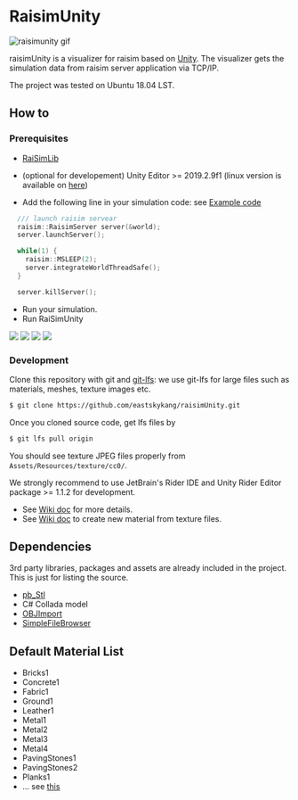 # RaisimUnity

![raisimunity gif](https://github.com/leggedrobotics/raisimUnity/blob/master/Images/raisimunity.gif)
 
raisimUnity is a visualizer for raisim based on [Unity](https://unity.com/). 
The visualizer gets the simulation data from raisim server application via TCP/IP.

The project was tested on Ubuntu 18.04 LST.

## How to 

### Prerequisites

- [RaiSimLib](https://github.com/leggedrobotics/raisimLib)
- (optional for developement) Unity Editor >= 2019.2.9f1 (linux version is available on [here](https://forum.unity.com/threads/unity-hub-v-1-6-0-is-now-available.640792/))

- Add the following line in your simulation code: see [Example code](https://github.com/leggedrobotics/raisimUnity/tree/master/Examples/src)
```cpp
  /// launch raisim servear
  raisim::RaisimServer server(&world);
  server.launchServer();

  while(1) {
    raisim::MSLEEP(2);
    server.integrateWorldThreadSafe();
  }

  server.killServer();
```
- Run your simulation. 
- Run RaiSimUnity

![](https://github.com/leggedrobotics/raisimUnity/blob/master/Images/step1.png)
![](https://github.com/leggedrobotics/raisimUnity/blob/master/Images/step2.png)
![](https://github.com/leggedrobotics/raisimUnity/blob/master/Images/step3.png)
![](https://github.com/leggedrobotics/raisimUnity/blob/master/Images/step4.png)

### Development

Clone this repository with git and [git-lfs](https://git-lfs.github.com/): we use git-lfs for large files such as materials, meshes, texture images etc.

```sh
$ git clone https://github.com/eastskykang/raisimUnity.git
```

Once you cloned source code, get lfs files by 

```sh
$ git lfs pull origin
```

You should see texture JPEG files properly from ```Assets/Resources/texture/cc0/```. 

We strongly recommend to use JetBrain's Rider IDE and Unity Rider Editor package >= 1.1.2 for development. 

- See [Wiki doc](https://github.com/leggedrobotics/raisimUnity/wiki/Unity-with-Rider) for more details.
- See [Wiki doc](https://github.com/leggedrobotics/raisimUnity/wiki/Creating-a-material-from-texture-files) to create new material from texture files.

## Dependencies

3rd party libraries, packages and assets are already included in the project. 
This is just for listing the source.

- [pb_Stl](https://github.com/karl-/pb_Stl)
- C# Collada model 
- [OBJImport](https://assetstore.unity.com/packages/tools/modeling/runtime-obj-importer-49547)
- [SimpleFileBrowser](https://assetstore.unity.com/packages/tools/gui/runtime-file-browser-113006)

## Default Material List

- Bricks1
- Concrete1
- Fabric1
- Ground1
- Leather1
- Metal1
- Metal2
- Metal3
- Metal4
- PavingStones1
- PavingStones2
- Planks1
- ... see [this](https://github.com/leggedrobotics/raisimUnity/tree/master/Assets/Resources/materials/Resources)
